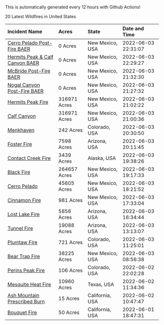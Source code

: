 This is automatically generated every 12 hours with Github Actions!

20 Latest Wildfires in United States

 | Incident Name | Acres | State | Date and Time |
|:---|:---|:---|:---|
| [Cerro Pelado Post-Fire BAER](https://inciweb.nwcg.gov/incident/8118/) | 0 Acres | New Mexico, USA | 2022-06-03 22:31:07 |
| [Hermits Peak & Calf Canyon BAER](https://inciweb.nwcg.gov/incident/8104/) | 0 Acres | New Mexico, USA | 2022-06-03 22:29:27 |
| [McBride Post-Fire BAER](https://inciweb.nwcg.gov/incident/8080/) | 0 Acres | New Mexico, USA | 2022-06-03 21:32:30 |
| [Nogal Canyon Post-Fire BAER](https://inciweb.nwcg.gov/incident/8072/) | 0 Acres | New Mexico, USA | 2022-06-03 21:27:32 |
| [Hermits Peak Fire](https://inciweb.nwcg.gov/incident/8049/) | 316971 Acres | New Mexico, USA | 2022-06-03 21:02:22 |
| [Calf Canyon](https://inciweb.nwcg.gov/incident/8069/) | 316971 Acres | New Mexico, USA | 2022-06-03 21:00:36 |
| [Menkhaven](https://inciweb.nwcg.gov/incident/8124/) | 242 Acres | Colorado, USA | 2022-06-03 20:30:50 |
| [Foster Fire ](https://inciweb.nwcg.gov/incident/8125/) | 7598 Acres | Arizona, USA | 2022-06-03 20:11:45 |
| [Contact Creek Fire](https://inciweb.nwcg.gov/incident/8131/) | 3439 Acres | Alaska, USA | 2022-06-03 19:38:26 |
| [Black Fire](https://inciweb.nwcg.gov/incident/8103/) | 264657 Acres | New Mexico, USA | 2022-06-03 19:17:33 |
| [Cerro Pelado](https://inciweb.nwcg.gov/incident/8075/) | 45605 Acres | New Mexico, USA | 2022-06-03 18:21:52 |
| [Cinnamon Fire](https://inciweb.nwcg.gov/incident/8128/) | 981 Acres | New Mexico, USA | 2022-06-03 17:33:04 |
| [Lost Lake Fire](https://inciweb.nwcg.gov/incident/8122/) | 5856 Acres | Arizona, USA | 2022-06-03 16:34:44 |
| [Tunnel Fire](https://inciweb.nwcg.gov/incident/8068/) | 19088 Acres | Arizona, USA | 2022-06-03 13:13:07 |
| [Plumtaw Fire](https://inciweb.nwcg.gov/incident/8113/) | 721 Acres | Colorado, USA | 2022-06-03 11:25:01 |
| [Bear Trap Fire](https://inciweb.nwcg.gov/incident/8093/) | 38225 Acres | New Mexico, USA | 2022-06-03 08:56:38 |
| [Perins Peak Fire](https://inciweb.nwcg.gov/incident/8120/) | 106 Acres | Colorado, USA | 2022-06-02 22:02:28 |
| [Mesquite Heat Fire](https://inciweb.nwcg.gov/incident/8108/) | 10960 Acres | Texas, USA | 2022-06-02 11:34:36 |
| [Ash Mountain Prescribed Burn ](https://inciweb.nwcg.gov/incident/8129/) | 15 Acres | California, USA | 2022-06-02 10:47:47 |
| [Bouquet Fire](https://inciweb.nwcg.gov/incident/8126/) | 50 Acres | California, USA | 2022-06-01 18:47:31 |
